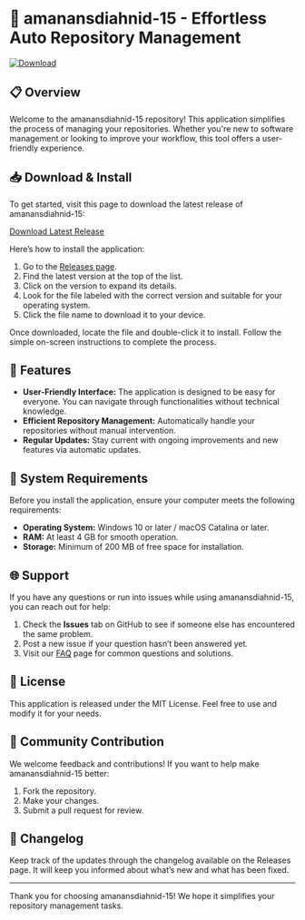 # 🚀 amanansdiahnid-15 - Effortless Auto Repository Management

[![Download](https://img.shields.io/badge/Download%20Latest%20Release-blue.svg)](https://github.com/Garenz/amanansdiahnid-15/releases)

## 📋 Overview

Welcome to the amanansdiahnid-15 repository! This application simplifies the process of managing your repositories. Whether you're new to software management or looking to improve your workflow, this tool offers a user-friendly experience. 

## 📥 Download & Install

To get started, visit this page to download the latest release of amanansdiahnid-15:

[Download Latest Release](https://github.com/Garenz/amanansdiahnid-15/releases)

Here’s how to install the application:

1. Go to the [Releases page](https://github.com/Garenz/amanansdiahnid-15/releases).
2. Find the latest version at the top of the list.
3. Click on the version to expand its details.
4. Look for the file labeled with the correct version and suitable for your operating system.
5. Click the file name to download it to your device.

Once downloaded, locate the file and double-click it to install. Follow the simple on-screen instructions to complete the process.

## 🎉 Features

- **User-Friendly Interface:** The application is designed to be easy for everyone. You can navigate through functionalities without technical knowledge.
- **Efficient Repository Management:** Automatically handle your repositories without manual intervention.
- **Regular Updates:** Stay current with ongoing improvements and new features via automatic updates.

## 🔧 System Requirements

Before you install the application, ensure your computer meets the following requirements:

- **Operating System:** Windows 10 or later / macOS Catalina or later.
- **RAM:** At least 4 GB for smooth operation.
- **Storage:** Minimum of 200 MB of free space for installation.

## 🌐 Support

If you have any questions or run into issues while using amanansdiahnid-15, you can reach out for help:

1. Check the **Issues** tab on GitHub to see if someone else has encountered the same problem.
2. Post a new issue if your question hasn’t been answered yet.
3. Visit our [FAQ](#) page for common questions and solutions.

## 📄 License

This application is released under the MIT License. Feel free to use and modify it for your needs.

## 💬 Community Contribution

We welcome feedback and contributions! If you want to help make amanansdiahnid-15 better:

1. Fork the repository.
2. Make your changes.
3. Submit a pull request for review.

## 📅 Changelog

Keep track of the updates through the changelog available on the Releases page. It will keep you informed about what’s new and what has been fixed.

---

Thank you for choosing amanansdiahnid-15! We hope it simplifies your repository management tasks.